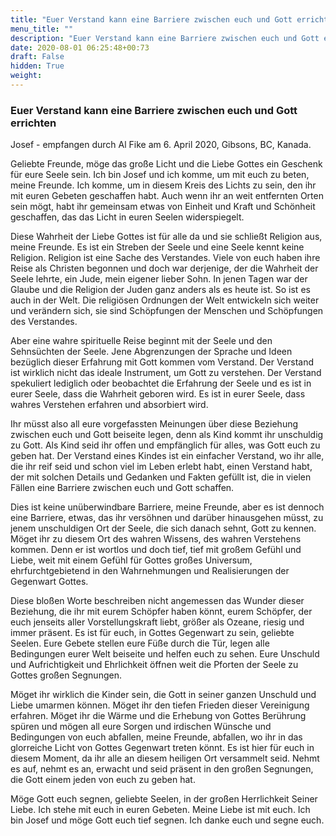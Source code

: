 ```yaml
---
title: "Euer Verstand kann eine Barriere zwischen euch und Gott errichten"
menu_title: ""
description: "Euer Verstand kann eine Barriere zwischen euch und Gott errichten"
date: 2020-08-01 06:25:48+00:73
draft: False
hidden: True
weight:
---
```

### Euer Verstand kann eine Barriere zwischen euch und Gott errichten

Josef - empfangen durch Al Fike am 6. April 2020, Gibsons, BC, Kanada.

Geliebte Freunde, möge das große Licht und die Liebe Gottes ein Geschenk für eure Seele sein. Ich bin Josef und ich komme, um mit euch zu beten, meine Freunde. Ich komme, um in diesem Kreis des Lichts zu sein, den ihr mit euren Gebeten geschaffen habt. Auch wenn ihr an weit entfernten Orten sein mögt, habt ihr gemeinsam etwas von Einheit und Kraft und Schönheit geschaffen, das das Licht in euren Seelen widerspiegelt.

Diese Wahrheit der Liebe Gottes ist für alle da und sie schließt Religion aus, meine Freunde. Es ist ein Streben der Seele und eine Seele kennt keine Religion. Religion ist eine Sache des Verstandes. Viele von euch haben ihre Reise als Christen begonnen und doch war derjenige, der die Wahrheit der Seele lehrte, ein Jude, mein eigener lieber Sohn. In jenen Tagen war der Glaube und die Religion der Juden ganz anders als es heute ist. So ist es auch in der Welt. Die religiösen Ordnungen der Welt entwickeln sich weiter und verändern sich, sie sind Schöpfungen der Menschen und Schöpfungen des Verstandes.

Aber eine wahre spirituelle Reise beginnt mit der Seele und den Sehnsüchten der Seele. Jene Abgrenzungen der Sprache und Ideen bezüglich dieser Erfahrung mit Gott kommen vom Verstand. Der Verstand ist wirklich nicht das ideale Instrument, um Gott zu verstehen. Der Verstand spekuliert lediglich oder beobachtet die Erfahrung der Seele und es ist in eurer Seele, dass die Wahrheit geboren wird. Es ist in eurer Seele, dass wahres Verstehen erfahren und absorbiert wird.

Ihr müsst also all eure vorgefassten Meinungen über diese Beziehung zwischen euch und Gott beiseite legen, denn als Kind kommt ihr unschuldig zu Gott. Als Kind seid ihr offen und empfänglich für alles, was Gott euch zu geben hat. Der Verstand eines Kindes ist ein einfacher Verstand, wo ihr alle, die ihr reif seid und schon viel im Leben erlebt habt, einen Verstand habt, der mit solchen Details und Gedanken und Fakten gefüllt ist, die in vielen Fällen eine Barriere zwischen euch und Gott schaffen.

Dies ist keine unüberwindbare Barriere, meine Freunde, aber es ist dennoch eine Barriere, etwas, das ihr versöhnen und darüber hinausgehen müsst, zu jenem unschuldigen Ort der Seele, die sich danach sehnt, Gott zu kennen. Möget ihr zu diesem Ort des wahren Wissens, des wahren Verstehens kommen. Denn er ist wortlos und doch tief, tief mit großem Gefühl und Liebe, weit mit einem Gefühl für Gottes großes Universum, ehrfurchtgebietend in den Wahrnehmungen und Realisierungen der Gegenwart Gottes.

Diese bloßen Worte beschreiben nicht angemessen das Wunder dieser Beziehung, die ihr mit eurem Schöpfer haben könnt, eurem Schöpfer, der euch jenseits aller Vorstellungskraft liebt, größer als Ozeane, riesig und immer präsent. Es ist für euch, in Gottes Gegenwart zu sein, geliebte Seelen. Eure Gebete stellen eure Füße durch die Tür, legen alle Bedingungen eurer Welt beiseite und helfen euch zu sehen. Eure Unschuld und Aufrichtigkeit und Ehrlichkeit öffnen weit die Pforten der Seele zu Gottes großen Segnungen.

Möget ihr wirklich die Kinder sein, die Gott in seiner ganzen Unschuld und Liebe umarmen können. Möget ihr den tiefen Frieden dieser Vereinigung erfahren. Möget ihr die Wärme und die Erhebung von Gottes Berührung spüren und mögen all eure Sorgen und irdischen Wünsche und Bedingungen von euch abfallen, meine Freunde, abfallen, wo ihr in das glorreiche Licht von Gottes Gegenwart treten könnt. Es ist hier für euch in diesem Moment, da ihr alle an diesem heiligen Ort versammelt seid. Nehmt es auf, nehmt es an, erwacht und seid präsent in den großen Segnungen, die Gott einem jeden von euch zu geben hat.

Möge Gott euch segnen, geliebte Seelen, in der großen Herrlichkeit Seiner Liebe. Ich stehe mit euch in euren Gebeten. Meine Liebe ist mit euch. Ich bin Josef und möge Gott euch tief segnen. Ich danke euch und segne euch.
